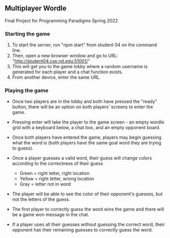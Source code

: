 ## Multiplayer Wordle

Final Project for Programming Paradigms Spring 2022

### Starting the game
1. To start the server, run "npm start" from student 04 on the command line. 
2. Then, open a new browser window and go to URL: "http://student04.cse.nd.edu:51001/"
3. This will get you to the game lobby where a random username is generated for each player and a chat function exists.
4. From another device, enter the same URL.

### Playing the game
- Once two players are in the lobby and both have pressed the "ready" button, there will be an option on both players' screens to enter the game. 
- Pressing enter will take the player to the game screen - an empty wordle grid with a keyboard below, a chat box, and an empty opponent board. 
- Once both players have entered the game, players may begin guessing what the word is (both players have the same goal word they are trying to guess). 
- Once a player guesses a valid word, their guess will change colors according to the correctness of their guess 

  - Green = right letter, right location
  - Yellow = right letter, wrong location
  - Gray = letter not in word

- The player will be able to see the color of their opponent's guesses, but not the letters of the guess.
- The first player to correctly guess the word wins the game and there will be a game won message in the chat. 
- If a player uses all their guesses without guessing the correct word, their opponent has their remaining guesses to correctly guess the word. 
